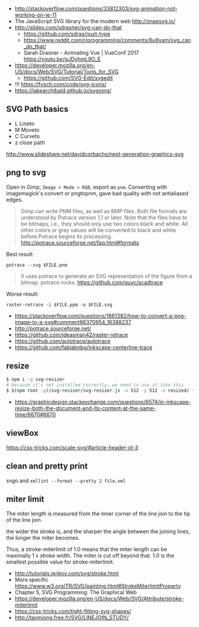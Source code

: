 - http://stackoverflow.com/questions/33812303/svg-animation-not-working-on-ie-11
- The JavaScript SVG library for the modern web http://snapsvg.io/
- http://slides.com/sdrasner/svg-can-do-that
  - https://github.com/sdras/nuxt-type
  - https://www.reddit.com/r/programming/comments/6u9vam/svg_can_do_that/
  - Sarah Drasner - Animating Vue | VueConf 2017 https://youtu.be/gJDyhmL9O_E
- https://developer.mozilla.org/en-US/docs/Web/SVG/Tutorial/Tools_for_SVG
  - https://github.com/SVG-Edit/svgedit
- !!! https://fvsch.com/code/svg-icons/
- https://jakearchibald.github.io/svgomg/

## SVG Path basics

- L Lineto
- M Moveto
- C Curveto
- z close path

http://www.slideshare.net/davidcorbacho/next-generation-graphics-svg

## png to svg

Open in Gimp, `Image > Mode > RGB`, export as `pnm`. Converting with imagemagick's convert or pngtopnm, gave bad quality with not antialiased edges.

>Gimp can write PNM files, as well as BMP files. Both file formats are understood by Potrace version 1.1 or later. Note that the files have to be bitmaps, i.e., they should only use two colors black and white. All other colors or grey values will be converted to black and white before Potrace begins its processing. http://potrace.sourceforge.net/faq.html#formats

Best result:

`potrace --svg $FILE.pnm`

>It uses potrace to generate an SVG representation of the figure from a bitmap. potrace rocks. https://github.com/guyc/scadtrace

Worse result:

`raster-retrace -i $FILE.ppm -o $FILE.svg`

- https://stackoverflow.com/questions/1861382/how-to-convert-a-png-image-to-a-svg#comment86370954_16388237
- http://potrace.sourceforge.net/
- https://github.com/ideasman42/raster-retrace
- https://github.com/autotrace/autotrace
- https://github.com/fablabnbg/inkscape-centerline-trace

## resize

```bash
$ npm i -g svg-resizer
# because it's not installed correctly, we need to use it like this
$ $(npm root -g)/svg-resizer/svg-resizer.js -x 512 -y 512 -o resized/ file.svg
```

- https://graphicdesign.stackexchange.com/questions/6574/in-inkscape-resize-both-the-document-and-its-content-at-the-same-time/6670#6670

## viewBox

https://css-tricks.com/scale-svg/#article-header-id-3

## clean and pretty print

svgo and  `xmllint --format --pretty 2 file.xml`

## miter limit

The miter length is measured from the inner corner of the line join to the tip of the line join.

the wider the stroke is, and the sharper the angle between the joining lines, the longer the miter becomes.

Thus, a stroke-miterlimit of 1.0 means that the miter length can be maximally 1 x stroke width. The miter is cut off beyond that. 1.0 is the smallest possible value for stroke-miterlimit.

- http://tutorials.jenkov.com/svg/stroke.html
- More specific https://www.w3.org/TR/SVG/painting.html#StrokeMiterlimitProperty
- Chapter 5, SVG Programming: The Graphical Web
- https://developer.mozilla.org/en-US/docs/Web/SVG/Attribute/stroke-miterlimit
- https://css-tricks.com/tight-fitting-svg-shapes/
- http://tavmjong.free.fr/SVG/LINEJOIN_STUDY/
